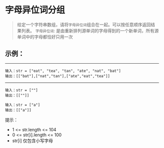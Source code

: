 # 字母异位词分组

> 给定一个字符串数组，请将`字母异位词`组合在一起。可以按任意顺序返回结果列表。
> `字母异位词`: 是由重新排列源单词的字母得到的一个新单词，所有源单词中的字母都恰好只用一次

## 示例：
---
```
输入：str = ["eat", "tea", "tan", "ate", "nat", "bat"]
输出：[["bat"],["nat","tan"],["ate","eat","tea"]]
```
---

```
输入：str = [""]
输出：[[""]]
```

```
输入：str = ["a"]
输出：[["a"]]
```

提示：
  - 1 <= str.length <= 104
  - 0 <= str[i].length <= 100
  - str[i] 仅包含小写字母
